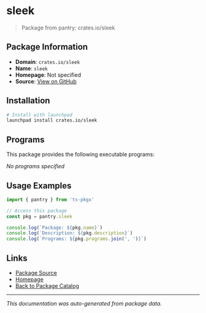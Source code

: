 # sleek

> Package from pantry: crates.io/sleek

## Package Information

- **Domain**: `crates.io/sleek`
- **Name**: `sleek`
- **Homepage**: Not specified
- **Source**: [View on GitHub](https://github.com/pkgxdev/pantry/tree/main/projects/crates.io/sleek/package.yml)

## Installation

```bash
# Install with launchpad
launchpad install crates.io/sleek
```

## Programs

This package provides the following executable programs:

*No programs specified*

## Usage Examples

```typescript
import { pantry } from 'ts-pkgx'

// Access this package
const pkg = pantry.sleek

console.log(`Package: ${pkg.name}`)
console.log(`Description: ${pkg.description}`)
console.log(`Programs: ${pkg.programs.join(', ')}`)
```

## Links

- [Package Source](https://github.com/pkgxdev/pantry/tree/main/projects/crates.io/sleek/package.yml)
- [Homepage](#)
- [Back to Package Catalog](../../../package-catalog.md)

---

*This documentation was auto-generated from package data.*
